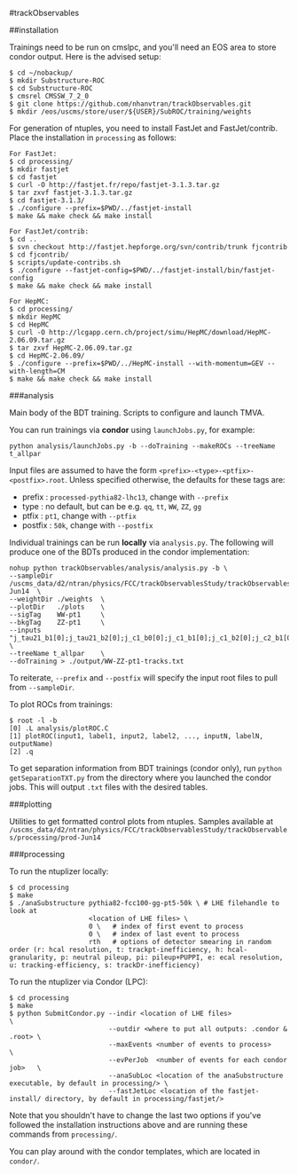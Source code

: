 #trackObservables


##installation

Trainings need to be run on cmslpc, and you'll need an EOS area to store condor output. Here is the advised setup:

```
$ cd ~/nobackup/
$ mkdir Substructure-ROC
$ cd Substructure-ROC
$ cmsrel CMSSW_7_2_0
$ git clone https://github.com/nhanvtran/trackObservables.git
$ mkdir /eos/uscms/store/user/${USER}/SubROC/training/weights
```

For generation of ntuples, you need to install FastJet and FastJet/contrib. Place the installation in `processing` as follows:

```
For FastJet:
$ cd processing/
$ mkdir fastjet
$ cd fastjet
$ curl -O http://fastjet.fr/repo/fastjet-3.1.3.tar.gz 
$ tar zxvf fastjet-3.1.3.tar.gz
$ cd fastjet-3.1.3/
$ ./configure --prefix=$PWD/../fastjet-install
$ make && make check && make install

For FastJet/contrib:
$ cd ..
$ svn checkout http://fastjet.hepforge.org/svn/contrib/trunk fjcontrib
$ cd fjcontrib/
$ scripts/update-contribs.sh 
$ ./configure --fastjet-config=$PWD/../fastjet-install/bin/fastjet-config
$ make && make check && make install

For HepMC:
$ cd processing/
$ mkdir HepMC
$ cd HepMC
$ curl -O http://lcgapp.cern.ch/project/simu/HepMC/download/HepMC-2.06.09.tar.gz
$ tar zxvf HepMC-2.06.09.tar.gz
$ cd HepMC-2.06.09/
$ ./configure --prefix=$PWD/../HepMC-install --with-momentum=GEV --with-length=CM
$ make && make check && make install
```

###analysis

Main body of the BDT training. Scripts to configure and launch TMVA.

You can run trainings via **condor** using `launchJobs.py`, for example:

```
python analysis/launchJobs.py -b --doTraining --makeROCs --treeName t_allpar
```

Input files are assumed to have the form `<prefix>-<type>-<ptfix>-<postfix>.root`. Unless specified otherwise, the defaults for these tags are:

 - prefix : `processed-pythia82-lhc13`, change with `--prefix`
 - type : no default, but can be e.g. `qq`, `tt`, `WW`, `ZZ`, `gg`
 - ptfix : `pt1`, change with `--ptfix`
 - postfix : `50k`, change with `--postfix`

Individual trainings can be run **locally** via `analysis.py`. The following will produce one of the BDTs produced in the condor implementation:

```
nohup python trackObservables/analysis/analysis.py -b \
--sampleDir /uscms_data/d2/ntran/physics/FCC/trackObservablesStudy/trackObservables/processing/prod-Jun14  \
--weightDir ./weights  \
--plotDir   ./plots    \
--sigTag    WW-pt1     \
--bkgTag    ZZ-pt1     \
--inputs    "j_tau21_b1[0];j_tau21_b2[0];j_c1_b0[0];j_c1_b1[0];j_c1_b2[0];j_c2_b1[0];j_c2_b2[0];j_d2_b1[0];j_d2_b2[0];j_mass_trim[0]*j_ptfrac[0];j_mass_mmdt[0]*j_ptfrac[0];j_mass_prun[0]*j_ptfrac[0];j_mass_sdb2[0]*j_ptfrac[0];j_mass_sdm1[0]*j_ptfrac[0];j_mass[0]*j_ptfrac[0]" \
--treeName t_allpar    \
--doTraining > ./output/WW-ZZ-pt1-tracks.txt
```

To reiterate, `--prefix` and `--postfix` will specify the input root files to pull from `--sampleDir`.


To plot ROCs from trainings:

```
$ root -l -b
[0] .L analysis/plotROC.C
[1] plotROC(input1, label1, input2, label2, ..., inputN, labelN, outputName) 
[2] .q
```

To get separation information from BDT trainings (condor only), run `python getSeparationTXT.py` from the directory where you launched the condor jobs. This will output `.txt` files with the desired tables. 

###plotting

Utilities to get formatted control plots from ntuples. Samples available at `/uscms_data/d2/ntran/physics/FCC/trackObservablesStudy/trackObservables/processing/prod-Jun14 `

###processing

To run the ntuplizer locally:

```
$ cd processing
$ make
$ ./anaSubstructure pythia82-fcc100-gg-pt5-50k \ # LHE filehandle to look at
                    <location of LHE files> \ 
                    0 \   # index of first event to process
                    0 \   # index of last event to process 
                    rth   # options of detector smearing in random order (r: hcal resolution, t: trackpt-inefficiency, h: hcal-granularity, p: neutral pileup, pi: pileup+PUPPI, e: ecal resolution, u: tracking-efficiency, s: trackDr-inefficiency)
```

To run the ntuplizer via Condor (LPC):

```
$ cd processing
$ make
$ python SubmitCondor.py --indir <location of LHE files>                      \
                         --outdir <where to put all outputs: .condor & .root> \
                         --maxEvents <number of events to process>            \
                         --evPerJob  <number of events for each condor job>   \
                         --anaSubLoc <location of the anaSubstructure executable, by default in processing/> \
                         --fastJetLoc <location of the fastjet-install/ directory, by default in processing/fastjet/>
```

Note that you shouldn't have to change the last two options if you've followed the installation instructions above and are running these commands from `processing/`.

You can play around with the condor templates, which are located in `condor/`.
